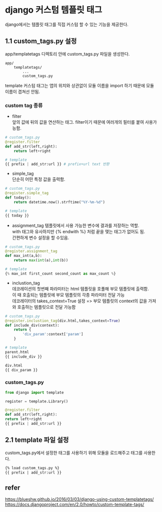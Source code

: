 # django 커스텀 템플릿 태그
django에서는 템플릿 태그를 직접 커스텀 할 수 있는 기능을 제공한다.
## 1.1 custom_tags.py 설정
app/templatetags 디렉토리 안에 custom_tags.py 파일을 생성한다.
```
app/
    templatetags/
        ...
        custom_tags.py
```
template 커스텀 태그는 앱의 위치와 상관없이 모듈 이름을 import 하기 때문에 모듈 이름이 겹쳐선 안됨.
### custom tag 종류
- filter  
앞의 값에 뒤의 값을 연산하는 태그. filter이기 때문에 여러개의 필터를 붙여 사용가능함.
```python
# custom_tags.py 
@register.filter
def add_str(left,right):
    return left+right

# template
{{ prefix | add_str:url }} # prefix+url text 반환
```
- simple_tag  
단순히 어떤 특정 값을 출력함.
```python
# custom_tags.py
@register.simple_tag
def today():
    return datetime.now().strftime("%Y-%m-%d")

# template
{{ today }}
```
- assignment_tag
템플릿에서 사용 가능한 변수에 결과를 저장하는 역할.  
with 태그와 유사하지만 {% endwith %} 처럼 끝을 맺는 태그가 없어도 됨.  
간편하게 변수 설정을 할 수있음.
```python
# custom_tags.py
@register.assignment_tag
def max_int(a,b):
    return max(int(a),int(b))

# template
{% max_int first_count second_count as max_count %}
```
- inclustion_tag  
데코레이션의 첫번째 파라미터는 html 템플릿을 호풀해 부모 템플릿에 출력함.  
이 때 호출되는 템플릿에 부모 템플릿의 각종 파라미터 전달 가능  
데코레이터의 takes_context=True 설정 => 부모 템플릿의 context의 값을 가져와  호출하는 템플릿으로 전달 가능함
```python
# custom_tags.py
@register.inclustion_tag(div.html,takes_context=True)
def include_div(context):
    return {
        'div_param':context['param']
    }

# template
parent.html 
{{ include_div }}

div.html
{{ div_param }}
```

### custom_tags.py 
```python
from django import template

register = template.Library()

@register.filter
def add_str(left,right):
return left+right
{{ prefix | add_str:url }}
```
## 2.1 template 파일 설정
custom_tags.py에서 설정한 태그를 사용하기 위해 모듈을 로드해주고 태그를 사용한다.
```html
{% load custom_tags.py %}
{{ prefix | add_str:url }}
```

## refer 
https://blueshw.github.io/2016/03/03/django-using-custom-templatetags/
https://docs.djangoproject.com/en/2.0/howto/custom-template-tags/